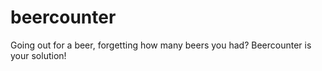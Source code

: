# beercounter

Going out for a beer, forgetting how many beers you had?
Beercounter is your solution!